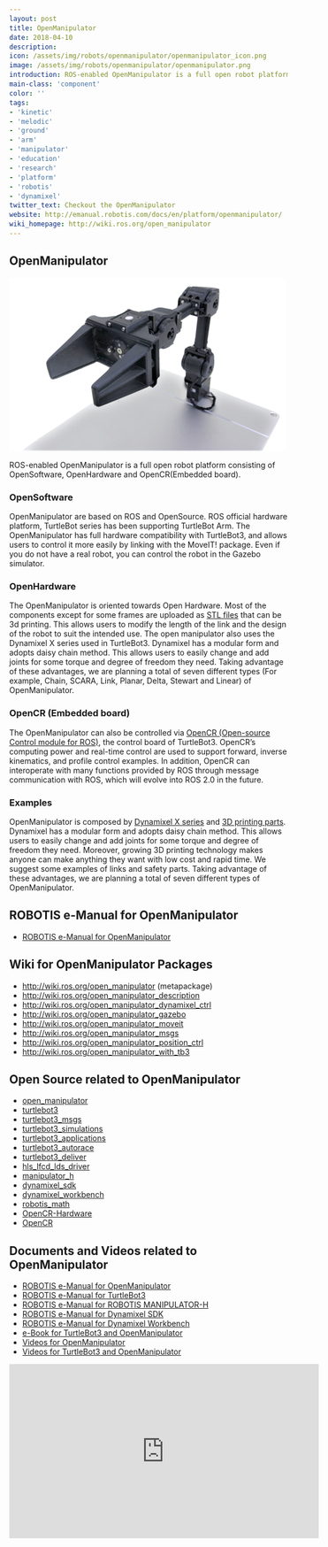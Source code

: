 ```yaml
---
layout: post
title: OpenManipulator
date: 2018-04-10
description:
icon: /assets/img/robots/openmanipulator/openmanipulator_icon.png
image: /assets/img/robots/openmanipulator/openmanipulator.png
introduction: ROS-enabled OpenManipulator is a full open robot platform consisting of OpenSoftware, OpenHardware and OpenCR(Embedded board)​.
main-class: 'component'
color: ''
tags:
- 'kinetic'
- 'melodic'
- 'ground'
- 'arm'
- 'manipulator'
- 'education'
- 'research'
- 'platform'
- 'robotis'
- 'dynamixel'
twitter_text: Checkout the OpenManipulator
website: http://emanual.robotis.com/docs/en/platform/openmanipulator/
wiki_homepage: http://wiki.ros.org/open_manipulator
---
```


## OpenManipulator
![OpenManipulator](/assets/img/robots/openmanipulator/openmanipulator.png)

ROS-enabled OpenManipulator is a full open robot platform consisting of OpenSoftware, OpenHardware and OpenCR(Embedded board)​.

### OpenSoftware
OpenManipulator are based on ROS ​and OpenSource. ROS official hardware platform, TurtleBot series has been supporting TurtleBot Arm. The OpenManipulator has full hardware compatibility with TurtleBot3​, and allows users to control it more easily by linking with the MoveIT! package. Even if you do not have a real robot, you can control the robot in the Gazebo simulator​.

### OpenHardware
The OpenManipulator is oriented towards Open Hardware​. Most of the components except for some frames are uploaded as [STL files](https://cad.onshape.com/documents/9442f03bd8ccac084fda9dd3/w/039e8dbd53e0782540ea5b0d/e/9d3986b1e15cd5dce9557032) that can be 3d printing. This allows users to modify the length of the link and the design of the robot to suit the intended use. The open manipulator also uses the Dynamixel X ​series used in TurtleBot3. Dynamixel has a modular form and adopts daisy chain method. This allows users to easily change and add joints for some torque and degree of freedom they need. Taking advantage of these advantages, we are planning a total of seven different types (For example, Chain, SCARA, Link, Planar, Delta, Stewart and Linear) of OpenManipulator.

### OpenCR (Embedded board)
The OpenManipulator can also be controlled via [OpenCR (Open-source Control module for ROS)](http://emanual.robotis.com/docs/en/parts/controller/opencr10/), the control board of TurtleBot3. OpenCR’s computing power and real-time control are used to support forward, inverse kinematics, and profile control examples. In addition, OpenCR can interoperate with many functions provided by ROS through message communication with ROS, which will evolve into ROS 2.0 in the future.

### Examples
OpenManipulator is composed by [Dynamixel X series](http://www.robotis-shop-en.com/?act=shop_en.goods_list&GC=GD0801) and [3D printing parts](https://cad.onshape.com/documents/9442f03bd8ccac084fda9dd3/w/039e8dbd53e0782540ea5b0d/e/9d3986b1e15cd5dce9557032). Dynamixel has a modular form and adopts daisy chain method. This allows users to easily change and add joints for some torque and degree of freedom they need. Moreover, growing 3D printing technology makes anyone can make anything they want with low cost and rapid time. We suggest some examples of links and safety parts. Taking advantage of these advantages, we are planning a total of seven different types of OpenManipulator.

## ROBOTIS e-Manual for OpenManipulator
- [ROBOTIS e-Manual for OpenManipulator](http://emanual.robotis.com/docs/en/platform/openmanipulator/)

## Wiki for OpenManipulator Packages
- http://wiki.ros.org/open_manipulator (metapackage)
- http://wiki.ros.org/open_manipulator_description
- http://wiki.ros.org/open_manipulator_dynamixel_ctrl
- http://wiki.ros.org/open_manipulator_gazebo
- http://wiki.ros.org/open_manipulator_moveit
- http://wiki.ros.org/open_manipulator_msgs
- http://wiki.ros.org/open_manipulator_position_ctrl
- http://wiki.ros.org/open_manipulator_with_tb3

## Open Source related to OpenManipulator
- [open_manipulator](https://github.com/ROBOTIS-GIT/open_manipulator)
- [turtlebot3](https://github.com/ROBOTIS-GIT/turtlebot3)
- [turtlebot3_msgs](https://github.com/ROBOTIS-GIT/turtlebot3_msgs)
- [turtlebot3_simulations](https://github.com/ROBOTIS-GIT/turtlebot3_simulations)
- [turtlebot3_applications](https://github.com/ROBOTIS-GIT/turtlebot3_applications)
- [turtlebot3_autorace](https://github.com/ROBOTIS-GIT/turtlebot3_autorace)
- [turtlebot3_deliver](https://github.com/ROBOTIS-GIT/turtlebot3_deliver)
- [hls_lfcd_lds_driver](https://github.com/ROBOTIS-GIT/hls_lfcd_lds_driver)
- [manipulator_h](https://github.com/ROBOTIS-GIT/ROBOTIS-MANIPULATOR-H)
- [dynamixel_sdk](https://github.com/ROBOTIS-GIT/DynamixelSDK)
- [dynamixel_workbench](https://github.com/ROBOTIS-GIT/dynamixel-workbench)
- [robotis_math](https://github.com/ROBOTIS-GIT/ROBOTIS-Math)
- [OpenCR-Hardware](https://github.com/ROBOTIS-GIT/OpenCR-Hardware)
- [OpenCR](https://github.com/ROBOTIS-GIT/OpenCR)

## Documents and Videos related to OpenManipulator
- [ROBOTIS e-Manual for OpenManipulator](http://emanual.robotis.com/docs/en/platform/openmanipulator/)
- [ROBOTIS e-Manual for TurtleBot3](http://turtlebot3.robotis.com/)
- [ROBOTIS e-Manual for ROBOTIS MANIPULATOR-H](http://emanual.robotis.com/docs/en/platform/manipulator_h/introduction/)
- [ROBOTIS e-Manual for Dynamixel SDK](http://emanual.robotis.com/docs/en/software/dynamixel/dynamixel_sdk/overview/)
- [ROBOTIS e-Manual for Dynamixel Workbench](http://emanual.robotis.com/docs/en/software/dynamixel/dynamixel_workbench/)
- [e-Book for TurtleBot3 and OpenManipulator](https://community.robotsource.org/t/download-the-ros-robot-programming-book-for-free/51/)
- [Videos for OpenManipulator](https://www.youtube.com/playlist?list=PLRG6WP3c31_WpEsB6_Rdt3KhiopXQlUkb)
- [Videos for TurtleBot3 and OpenManipulator](https://www.youtube.com/playlist?list=PLRG6WP3c31_XI3wlvHlx2Mp8BYqgqDURU)

<iframe width="560" height="315" src="https://www.youtube-nocookie.com/embed/B2pnXtooKOg" frameborder="0" allowfullscreen></iframe>
